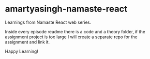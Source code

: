 # amartyasingh-namaste-react
Learnings from Namaste React web series. 

Inside every episode readme there is a code and a theory folder, if the assignment project is too large I will create a separate repo for the assignment and link it. 


Happy Learning!
